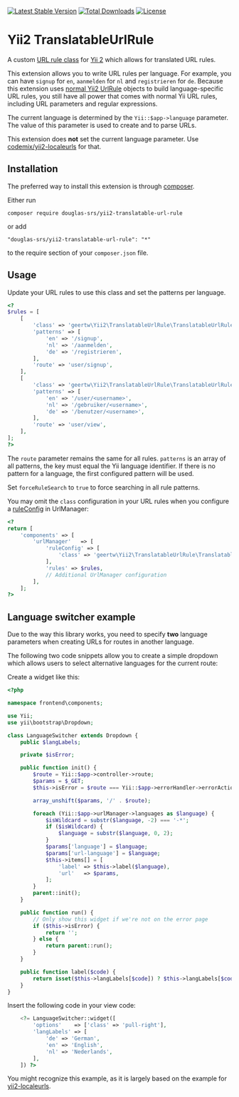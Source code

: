 [![Latest Stable Version](https://img.shields.io/packagist/v/geertw/yii2-translatable-url-rule.svg)](https://packagist.org/packages/geertw/yii2-translatable-url-rule)
[![Total Downloads](https://img.shields.io/packagist/dt/geertw/yii2-translatable-url-rule.svg)](https://packagist.org/packages/geertw/yii2-translatable-url-rule)
[![License](https://img.shields.io/packagist/l/geertw/yii2-translatable-url-rule.svg)](https://packagist.org/packages/geertw/yii2-translatable-url-rule)

Yii2 TranslatableUrlRule
========================

A custom [URL rule class](http://www.yiiframework.com/doc-2.0/yii-web-urlruleinterface.html) for [Yii 2](http://www.yiiframework.com/) which allows for translated URL rules.

This extension allows you to write URL rules per language. For example, you can have `signup` for `en`, `aanmelden` for `nl` and `registrieren` for `de`.
Because this extension uses [normal Yii2 UrlRule](http://www.yiiframework.com/doc-2.0/yii-web-urlrule.html) objects to build language-specific URL rules, you still have all power that comes with normal Yii URL rules, including URL parameters and regular expressions.

The current language is determined by the `Yii::$app->language` parameter. The value of this parameter is used to create and to parse URLs.

This extension does **not** set the current language parameter. Use [codemix/yii2-localeurls](https://github.com/codemix/yii2-localeurls) for that.

Installation
------------

The preferred way to install this extension is through [composer](http://getcomposer.org/download/).

Either run

```
composer require douglas-srs/yii2-translatable-url-rule
```

or add

```
"douglas-srs/yii2-translatable-url-rule": "*"
```

to the require section of your `composer.json` file.


Usage
-----

Update your URL rules to use this class and set the patterns per language.

```php
<?
$rules = [
    [
        'class' => 'geertw\Yii2\TranslatableUrlRule\TranslatableUrlRule',
        'patterns' => [
            'en' => '/signup',
            'nl' => '/aanmelden',
            'de' => '/registrieren',
        ],
        'route' => 'user/signup',
    ],
    [
        'class' => 'geertw\Yii2\TranslatableUrlRule\TranslatableUrlRule',
        'patterns' => [
            'en' => '/user/<username>',
            'nl' => '/gebruiker/<username>',
            'de' => '/benutzer/<username>',
        ],
        'route' => 'user/view',
    ],
];
?>
```

The `route` parameter remains the same for all rules. `patterns` is an array of all patterns, the key must equal the Yii language identifier.
If there is no pattern for a language, the first configured pattern will be used.

Set `forceRuleSearch` to `true` to force searching in all rule patterns.

You may omit the `class` configuration in your URL rules when you configure a [ruleConfig](http://www.yiiframework.com/doc-2.0/yii-web-urlmanager.html#$ruleConfig-detail) in UrlManager:

```php
<?
return [
    'components' => [
        'urlManager'   => [
            'ruleConfig' => [
                'class' => 'geertw\Yii2\TranslatableUrlRule\TranslatableUrlRule'
            ],
            'rules' => $rules,
            // Additional UrlManager configuration
        ],
    ];
?>
```

## Language switcher example

Due to the way this library works, you need to specify **two** language parameters when creating URLs for routes in another language.

The following two code snippets allow you to create a simple dropdown which allows users to select alternative languages for the current route:

Create a widget like this:

```php
<?php

namespace frontend\components;

use Yii;
use yii\bootstrap\Dropdown;

class LanguageSwitcher extends Dropdown {
    public $langLabels;

    private $isError;

    public function init() {
        $route = Yii::$app->controller->route;
        $params = $_GET;
        $this->isError = $route === Yii::$app->errorHandler->errorAction;

        array_unshift($params, '/' . $route);

        foreach (Yii::$app->urlManager->languages as $language) {
            $isWildcard = substr($language, -2) === '-*';
            if ($isWildcard) {
                $language = substr($language, 0, 2);
            }
            $params['language'] = $language;
            $params['url-language'] = $language;
            $this->items[] = [
                'label' => $this->label($language),
                'url'   => $params,
            ];
        }
        parent::init();
    }

    public function run() {
        // Only show this widget if we're not on the error page
        if ($this->isError) {
            return '';
        } else {
            return parent::run();
        }
    }

    public function label($code) {
        return isset($this->langLabels[$code]) ? $this->langLabels[$code] : null;
    }
}
```

Insert the following code in your view code:

```php
    <?= LanguageSwitcher::widget([
        'options'    => ['class' => 'pull-right'],
        'langLabels' => [
            'de' => 'German',
            'en' => 'English',
            'nl' => 'Nederlands',
        ],
    ]) ?>
```

You might recognize this example, as it is largely based on the example for [yii2-localeurls](https://github.com/codemix/yii2-localeurls).
